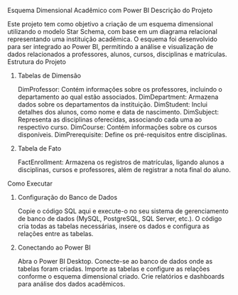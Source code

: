 Esquema Dimensional Acadêmico com Power BI
Descrição do Projeto

Este projeto tem como objetivo a criação de um esquema dimensional utilizando o modelo Star Schema, com base em um diagrama relacional representando uma instituição acadêmica. O esquema foi desenvolvido para ser integrado ao Power BI, permitindo a análise e visualização de dados relacionados a professores, alunos, cursos, disciplinas e matrículas.
Estrutura do Projeto
1. Tabelas de Dimensão

    DimProfessor: Contém informações sobre os professores, incluindo o departamento ao qual estão associados.
    DimDepartment: Armazena dados sobre os departamentos da instituição.
    DimStudent: Inclui detalhes dos alunos, como nome e data de nascimento.
    DimSubject: Representa as disciplinas oferecidas, associando cada uma ao respectivo curso.
    DimCourse: Contém informações sobre os cursos disponíveis.
    DimPrerequisite: Define os pré-requisitos entre disciplinas.

2. Tabela de Fato

    FactEnrollment: Armazena os registros de matrículas, ligando alunos a disciplinas, cursos e professores, além de registrar a nota final do aluno.

Como Executar
1. Configuração do Banco de Dados

    Copie o código SQL aqui e execute-o no seu sistema de gerenciamento de banco de dados (MySQL, PostgreSQL, SQL Server, etc.).
    O código cria todas as tabelas necessárias, insere os dados e configura as relações entre as tabelas.

2. Conectando ao Power BI

    Abra o Power BI Desktop.
    Conecte-se ao banco de dados onde as tabelas foram criadas.
    Importe as tabelas e configure as relações conforme o esquema dimensional criado.
    Crie relatórios e dashboards para análise dos dados acadêmicos.
